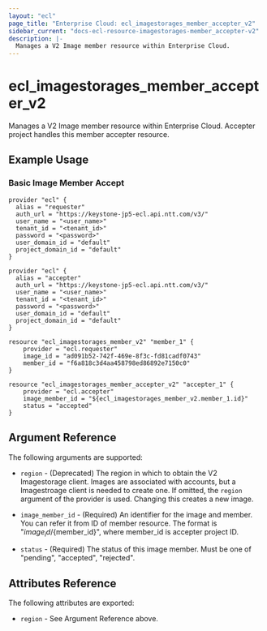 ```yaml
---
layout: "ecl"
page_title: "Enterprise Cloud: ecl_imagestorages_member_accepter_v2"
sidebar_current: "docs-ecl-resource-imagestorages-member_accepter-v2"
description: |-
  Manages a V2 Image member resource within Enterprise Cloud.
---
```


# ecl\_imagestorages\_member\_accepter\_v2

Manages a V2 Image member resource within Enterprise Cloud.
Accepter project handles this member accepter resource.


## Example Usage

### Basic Image Member Accept

```hcl
provider "ecl" {
  alias = "requester"
  auth_url = "https://keystone-jp5-ecl.api.ntt.com/v3/"
  user_name = "<user_name>"
  tenant_id = "<tenant_id>"
  password = "<password>"
  user_domain_id = "default"
  project_domain_id = "default"
}

provider "ecl" {
  alias = "accepter"
  auth_url = "https://keystone-jp5-ecl.api.ntt.com/v3/"
  user_name = "<user_name>"
  tenant_id = "<tenant_id>"
  password = "<password>"
  user_domain_id = "default"
  project_domain_id = "default"
}

resource "ecl_imagestorages_member_v2" "member_1" {
	provider = "ecl.requester"
	image_id = "ad091b52-742f-469e-8f3c-fd81cadf0743"
	member_id = "f6a818c3d4aa458798ed86892e7150c0"
}

resource "ecl_imagestorages_member_accepter_v2" "accepter_1" {
	provider = "ecl.accepter"
	image_member_id = "${ecl_imagestorages_member_v2.member_1.id}"
	status = "accepted"
}
```

## Argument Reference

The following arguments are supported:

* `region` - (Deprecated) The region in which to obtain the V2 Imagestorage client.
    Images are associated with accounts, but a Imagestroage client is needed to
    create one. If omitted, the `region` argument of the provider is used.
    Changing this creates a new image.

* `image_member_id` - (Required) An identifier for the image and member. You can refer it from ID of member resource. The format is "${image_id}/${member_id}", where member_id is accepter project ID.

* `status` - (Required) The status of this image member. Must be one of "pending", "accepted", "rejected".


## Attributes Reference

The following attributes are exported:

* `region` - See Argument Reference above.